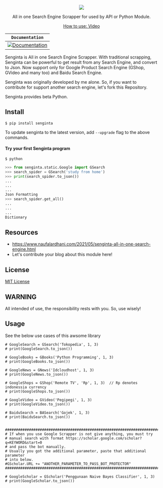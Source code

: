 <p align="center">
    <img src="Senginta.jpg"></img>
</p>

<p align="center">
    All in one Search Engine Scrapper for used by API or Python Module.
</p>

<p align="center">
    <a href="https://youtu.be/-B3CO467Kzo"> How to use: Video</a>
</p>

**`Documentation`** |
------------------- |
[![Documentation](https://img.shields.io/badge/api-reference-blue.svg)]() |

Senginta is All in one Search Engine Scrapper. With traditional scrapping, 
Senginta can be powerful to get result from any Search Engine, and convert
to Json. Now support only for Google Product Search Engine (GShop, GVideo 
and many too) and Baidu Search Engine.

Senginta was originally developed by me alone. So, if you want to contribute for
support another search engine, let's fork this Repository. 

Senginta provides beta Python.

## Install

```
$ pip install senginta
```

To update senginta to the latest version, add `--upgrade` flag to the above
commands.

#### Try your first Senginta program

```shell
$ python
```

```python
>>> from senginta.static.Google import GSearch
>>> search_spider = GSearch('study from home')
>>> print(search_spider.to_json())
...
...
...
Json Formatting
>>> search_spider.get_all()
...
...
...
Dictionary
```

## Resources

*   https://www.naufalardhani.com/2021/05/senginta-all-in-one-search-engine.html
*   Let's contribute your blog about this module here!

## License

[MIT License](LICENSE)

## WARNING

All intended of use, the responsibility rests with you. So, use wisely!



## Usage
See the below use cases of this awsome library
```
# GoogleSearch = GSearch('Tokopedia', 1, 3)
# print(GoogleSearch.to_json())

# GoogleBooks = GBooks('Python Programming', 1, 3)
# print(GoogleBooks.to_json())

# GoogleNews = GNews('Idcloudhost', 1, 3) 
# print(GoogleNews.to_json())

# GoogleShops = GShop('Remote TV', 'Rp', 1, 3)  // Rp denotes indonessia currency
# print(GoogleShops.to_json())

# GoogleVideo = GVideo('Pegipegi', 1, 3)
# print(GoogleVideo.to_json())

# BaiduSearch = BASearch('Gojek', 1, 3)
# print(BaiduSearch.to_json())


###################################################################################
# If when you use Google Scrapper is not give anything, you must try
# manual search with format https://scholar.google.com/scholar?q=KEYWORD&start=0
# and pass the bot manually.
# Usually you got the additional parameter, paste that additional parameter 
# into below.
#GScholar.URL += "ANOTHER_PARAMETER_TO_PASS_BOT_PROTECTOR"
###################################################################################

# GoogleScholar = GScholar('Penggunaan Naive Bayes Classifier', 1, 3)
# print(GoogleScholar.to_json())
```

